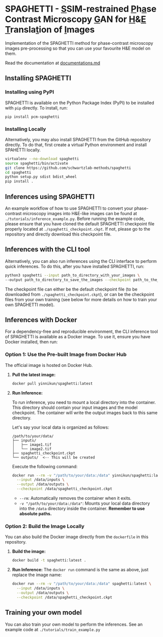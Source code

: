 # SPAGHETTI - <ins>S</ins>SIM-restrained <ins>P</ins>h<ins>a</ins>se Contrast Microscopy <ins>G</ins>AN for <ins>H</ins>&<ins>E</ins> <ins>T</ins>ransla<ins>t</ins>ion of <ins>I</ins>mages
Implementation of the SPAGHETTI method for phase-contrast microscopy images pre-processing so that you can use your favourite H&E model on them.

Read the documentation at [documentations.md](documentations.md)

## Installing SPAGHETTI

### Installing using PyPI

SPAGHETTI is available on the Python Package Index (PyPI) to be installed with `pip` directly. To install, run:

``pip install pcm-spaghetti``

### Installing Locally

Alternatively, you may also install SPAGHETTI from the GitHub repository directly. To do that, first create a virtual Python environment and install SPAHETTI locally.

```bash
virtualenv --no-download spaghetti
source spaghetti/bin/activate 
git clone https://github.com/schwartzlab-methods/spaghetti
cd spaghetti
python setup.py sdist bdist_wheel
pip install .
```

## Inferences using SPAGHETTI

An example workflow of how to use SPAGHETTI to convert your phase-contrast microscopy images into H&E-like images can be found at `./tutorials/inference_example.py`. Before running the example code, please ensure that you have cloned the default SPAGHETTI checkpoint file properly located at `./spaghetti_checkpoint.ckpt`. If not, please go to the repository and directly download this checkpoint file.

## Inferences with the CLI tool

Alternatively, you can also run inferences using the CLI interface to perform quick inferences. To do this, after you have installed SPAGHETTI, run:

```bash
python3 spaghetti --input path_to_directory_with_your_images \
--output path_to_directory_to_save_the_images --checkpoint path_to_the_checkpoint_file
```

The checkpoint file can either be the default checkpoint file (to be downloaded from `./spaghetti_checkpoint.ckpt`), or can be the checkpoint files from your own training (see below for more details on how to train your own SPAGHETTI model).

## Inferences with Docker

For a dependency-free and reproducible environment, the CLI inference tool of SPAGHETTI is available as a Docker image. To use it, ensure you have Docker installed, then run:

### Option 1: Use the Pre-built Image from Docker Hub

The official image is hosted on Docker Hub.

1.  **Pull the latest image:**
    ```bash
    docker pull yinnikun/spaghetti:latest
    ```

2.  **Run Inference:**

    To run inference, you need to mount a local directory into the container. This directory should contain your input images and the model checkpoint. The container will write the output images back to this same directory.

    Let's say your local data is organized as follows:
    ```
    /path/to/your/data/
    ├── inputs/
    │   ├── image1.tif
    │   └── image2.tif
    ├── spaghetti_checkpoint.ckpt
    └── outputs/  <-- This will be created
    ```

    Execute the following command:
    ```bash
    docker run --rm -v "/path/to/your/data:/data" yinnikun/spaghetti:latest \
      --input /data/inputs \
      --output /data/outputs \
      --checkpoint /data/spaghetti_checkpoint.ckpt
    ```
    -   `--rm`: Automatically removes the container when it exits.
    -   `-v "/path/to/your/data:/data"`: Mounts your local data directory into the `/data` directory inside the container. **Remember to use absolute paths.**

### Option 2: Build the Image Locally

You can also build the Docker image directly from the `dockerfile` in this repository.

1.  **Build the image:**
    ```bash
    docker build -t spaghetti:latest .
    ```

2.  **Run Inference:**
    The `docker run` command is the same as above, just replace the image name:
    ```bash
    docker run --rm -v "/path/to/your/data:/data" spaghetti:latest \
      --input /data/inputs \
      --output /data/outputs \
      --checkpoint /data/spaghetti_checkpoint.ckpt
    ```

## Training your own model
You can also train your own model to perform the inferences. See an example code at `./tutorials/train_example.py`






